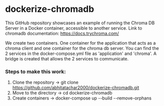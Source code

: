# dockerize-chromadb
This GitHub repository showcases an example of running the Chroma DB Server in a Docker container, accessible to another service. Link to chromadb documentation: https://docs.trychroma.com/

We create two containers. One container for the application that acts as a chroma client and one container for the chroma db server. You can find the 2 services in the docker-compose.yml file as 'application' and 'chroma'. A bridge is created that allows the 2 services to communicate.

### Steps to make this work:
1. Clone the repository -> git clone https://github.com/abhitatachar2000/dockerize-chromadb.git
2. Move to the directory -> cd dockerize-chromadb
3. Create containers -> docker-compose up --build --remove-orphans
